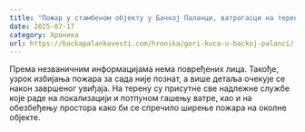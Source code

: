 ```yaml
---
title: "Пожар у стамбеном објекту у Бачкој Паланци, ватрогасци на терену (ВИДЕО)"
date: 2025-07-17
category: Хроника
url: https://backapalankavesti.com/hronika/gori-kuca-u-backoj-palanci/
---
```


Према незваничним информацијама нема повређених лица. Такође, узрок избијања пожара за сада није познат, а више детаља очекује се након завршеног увиђаја.
На терену су присутне све надлежне службе које раде на локализацији и потпуном гашењу ватре, као и на обезбеђењу простора како би се спречило ширење пожара на околне објекте.
